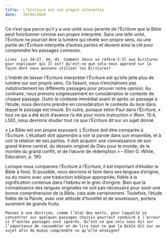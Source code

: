 ```yaml
---
title:  L’Écriture est son propre interprète
date:   29/04/2020
---
```


Ce n’est que parce qu’il y a une unité sous-jacente de l’Écriture que la Bible peut fonctionner comme son propre interprète. Sans une telle unité, l’Écriture ne pourrait être la lumière qui révèle son propre sens, où une partie de l’Écriture interprète d’autres parties et devient ainsi la clé pour comprendre les passages connexes.

`Lisez  Luc 24:27, 44, 45. Comment Jésus se réfère-t-Il aux Écritures pour expliquer qui Il est? Qu’est-ce que cela nous apprend sur la façon dont nous pouvons utiliser les Écritures?`

L’intérêt de laisser l’Écriture interpréter l’Écriture est qu’elle jette plus de lumière sur son propre sens. Ce faisant, nous n’enchaînons pas indistinctement les différents passages pour prouver notre opinion. Au contraire, nous prenons soigneusement en considération le contexte de chaque passage. Outre le contexte immédiat avant et après un passage à l’étude, nous devrions prendre en considération le contexte du livre dans lequel le passage est trouvé. En outre, puisque selon Paul dans l’Écriture, « tout ce qui a été écrit d’avance l’a été pour notre instruction » (Rom. 15:4, LSG), nous devrions étudier tout ce que l’Écriture dit sur un sujet donné.

« La Bible est son propre exposant. L’Écriture doit être comparée à l’Écriture. L’étudiant doit apprendre à voir la parole dans son ensemble, et à voir la relation de ses parties. Il doit acquérir une connaissance de son grand thème central, du dessein originel de Dieu pour le monde, de la montée du grand conflit, et de l’œuvre de rédemption » – Ellen G. White, Education, p. 190.

Lorsque nous comparons l’Écriture à l’Écriture, il est important d’étudier la Bible à fond. Si possible, nous devrions le faire dans ses langues d’origine, ou du moins avec une traduction biblique appropriée, fidèle à la signification contenue dans l’hébreu et le grec d’origine. Bien que la connaissance des langues originales ne soit pas nécessaire pour avoir une bonne compréhension de la Bible, cela aide certainement. Toutefois, l’étude fidèle de la Parole, avec une attitude d’humilité et de soumission, portera surement de grands fruits.

`Pensez à une doctrine, comme l’état des morts, pour laquelle se concentrer sur quelques passages choisis pourrait conduire à l’erreur si d’autres passages sont ignorés. Qu’est-ce que cela nous dit sur l’importance de rassembler et de lire tout ce que la Bible dit sur un sujet afin de mieux comprendre ce qu’elle enseigne?`
